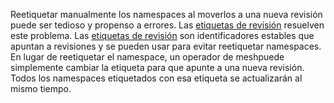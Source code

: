---
---
Reetiquetar manualmente los namespaces al moverlos a una nueva revisión puede ser tedioso y propenso a errores.
Las [etiquetas de revisión](/es/docs/reference/commands/istioctl/#istioctl-tag) resuelven este problema.
Las [etiquetas de revisión](/es/docs/reference/commands/istioctl/#istioctl-tag) son identificadores estables que apuntan a revisiones y se pueden usar para evitar reetiquetar namespaces. En lugar de reetiquetar el namespace, un operador de meshpuede simplemente cambiar la etiqueta para que apunte a una nueva revisión. Todos los namespaces etiquetados con esa etiqueta se actualizarán al mismo tiempo.
